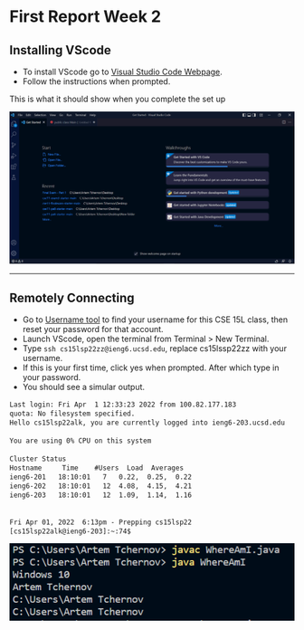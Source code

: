 # **First Report Week 2**
## Installing VScode
* To install VScode go to [Visual Studio Code Webpage](https://code.visualstudio.com/).
* Follow the instructions when prompted.

This is what it should show when you complete the set up

[2]: vscode.PNG  
![vscode launch][2]
***
## Remotely Connecting
* Go to [Username tool](https://sdacs.ucsd.edu/~icc/index.php) to find your username for this CSE 15L class, then reset your password for that account. 
* Launch VScode, open the terminal from Terminal > New Terminal.
* Type `ssh cs15lsp22zz@ieng6.ucsd.edu`, replace cs15lssp22zz with your username. 
* If this is your first time, click yes when prompted. After which type in your password. 
* You should see a simular output.
```
Last login: Fri Apr  1 12:33:23 2022 from 100.82.177.183
quota: No filesystem specified.
Hello cs15lsp22alk, you are currently logged into ieng6-203.ucsd.edu

You are using 0% CPU on this system

Cluster Status 
Hostname     Time    #Users  Load  Averages  
ieng6-201   18:10:01   7   0.22,  0.25,  0.22
ieng6-202   18:10:01   12  4.08,  4.15,  4.21
ieng6-203   18:10:01   12  1.09,  1.14,  1.16

 
Fri Apr 01, 2022  6:13pm - Prepping cs15lsp22
[cs15lsp22alk@ieng6-203]:~:74$ 
```

[1]: output1.PNG
![output_From_First_Lab][1]

